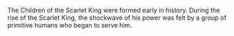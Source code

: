 The Children of the Scarlet King were formed early in history. During the rise of the Scarlet King, the shockwave of his power was felt by a group of primitive humans who began to serve him.